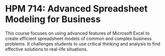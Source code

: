 # HPM 714: Advanced Spreadsheet Modeling for Business

This course focuses on using advanced features of Microsoft Excel to create efficient spreadsheet models of common and complex business problems. It challenges students to use critical thinking and analysis to find effective solutions to real-life situations.